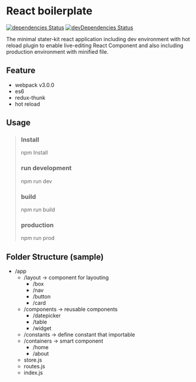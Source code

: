 React boilerplate
=================
[![dependencies Status](https://david-dm.org/miftakribo/react-boilerplate/status.svg)](https://david-dm.org/miftakribo/react-boilerplate)
[![devDependencies Status](https://david-dm.org/miftakribo/react-boilerplate/dev-status.svg)](https://david-dm.org/miftakribo/react-boilerplate?type=dev)

The minimal stater-kit react application including dev environment with hot reload plugin to enable live-editing React Component and also including production environment with minified file.

## Feature
* webpack v3.0.0
* es6
* redux-thunk
* hot reload

## Usage
>### Install
> npm Install
>### run development
> npm run dev
>### build
> npm run build
>### production
> npm run prod

## Folder Structure (sample)
* /app
  * /layout -> component for layouting
    * /box
    * /nav
    * /button
    * /card
  * /components -> reusable components
    * /datepicker
    * /table
    * /widget
  * /constants -> define constant that importable
  * /containers -> smart component
    * /home
    * /about
  * store.js
  * routes.js
  * index.js
